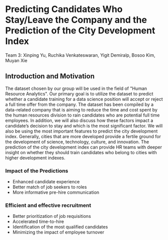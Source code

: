 # Predicting Candidates Who Stay/Leave the Company and the Prediction of the City Development Index
Team 3: Xinping Yu, Ruchika Venkateswaran, Yigit Demiralp, Bosoo Kim, Muyan Xie

## Introduction and Motivation
The dataset chosen by our group will be used in the field of "Human Resource Analytics". Our primary goal is to utilize the dataset to predict whether a candidate training for a data science position will accept or reject a full time offer from the company. The dataset has been compiled by a data-related company that is aiming to reduce the time and cost spent by the human resources division to rain candidates who are potential full time employees. In addition, we will also discuss how these factors impact a candidate’s decision to stay and which is the most significant factor. We will also be using the most important features to predict the city development index. Generally, cities that are more developed provide a fertile ground for the development of science, technology, culture, and innovation. The prediction of the city development index can provide HR teams with deeper insight on whether they should train candidates who belong to cities with higher development indexes.

### Impact of the Predictions
- Enhanced candidate experience
- Better match of job seekers to roles
- More informative pre-hire communication

### Efficient and effective recruitment
- Better prioritization of job requisitions
- Accelerated time-to-hire
- Identification of the most qualified candidates
- Minimizing the impact of employee turnover
